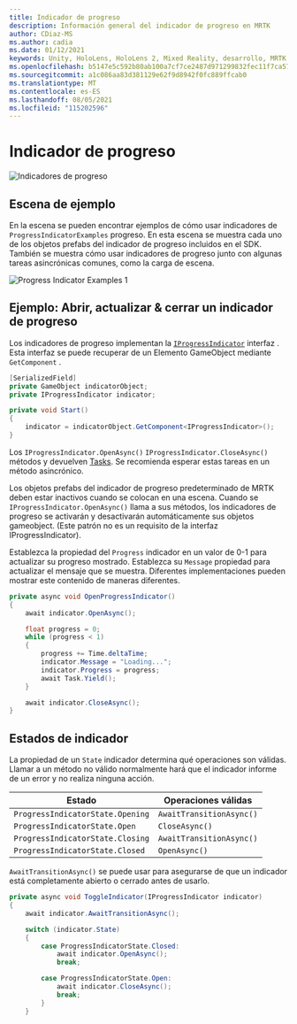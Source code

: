 ```yaml
---
title: Indicador de progreso
description: Información general del indicador de progreso en MRTK
author: CDiaz-MS
ms.author: cadia
ms.date: 01/12/2021
keywords: Unity, HoloLens, HoloLens 2, Mixed Reality, desarrollo, MRTK
ms.openlocfilehash: b5147e5c592b80ab100a7cf7ce2487d971299832fec11f7ca57b1fdeef530900
ms.sourcegitcommit: a1c086aa83d381129e62f9d8942f0fc889ffcab0
ms.translationtype: MT
ms.contentlocale: es-ES
ms.lasthandoff: 08/05/2021
ms.locfileid: "115202596"
---
```

# <a name="progress-indicator"></a>Indicador de progreso

![Indicadores de progreso](../images/progress-indicator/MRTK_ProgressIndicator_Main.png)

## <a name="example-scene"></a>Escena de ejemplo

En la escena se pueden encontrar ejemplos de cómo usar indicadores de `ProgressIndicatorExamples` progreso. En esta escena se muestra cada uno de los objetos prefabs del indicador de progreso incluidos en el SDK. También se muestra cómo usar indicadores de progreso junto con algunas tareas asincrónicas comunes, como la carga de escena.

<img src="../images/progress-indicator/MRTK_ProgressIndicator_Examples.png" alt="Progress Indicator Examples 1">

## <a name="example-open-update--close-a-progress-indicator"></a>Ejemplo: Abrir, actualizar & cerrar un indicador de progreso

Los indicadores de progreso implementan la [`IProgressIndicator`](xref:Microsoft.MixedReality.Toolkit.UI.IProgressIndicator) interfaz . Esta interfaz se puede recuperar de un Elemento GameObject mediante `GetComponent` .

```c#
[SerializedField]
private GameObject indicatorObject;
private IProgressIndicator indicator;

private void Start()
{
    indicator = indicatorObject.GetComponent<IProgressIndicator>();
}
```

Los `IProgressIndicator.OpenAsync()` `IProgressIndicator.CloseAsync()` métodos y devuelven [Tasks](xref:System.Threading.Tasks.Task). Se recomienda esperar estas tareas en un método asincrónico.

Los objetos prefabs del indicador de progreso predeterminado de MRTK deben estar inactivos cuando se colocan en una escena. Cuando se `IProgressIndicator.OpenAsync()` llama a sus métodos, los indicadores de progreso se activarán y desactivarán automáticamente sus objetos gameobject. (Este patrón no es un requisito de la interfaz IProgressIndicator).

Establezca la propiedad del `Progress` indicador en un valor de 0-1 para actualizar su progreso mostrado. Establezca su `Message` propiedad para actualizar el mensaje que se muestra. Diferentes implementaciones pueden mostrar este contenido de maneras diferentes.

```c#
private async void OpenProgressIndicator()
{
    await indicator.OpenAsync();

    float progress = 0;
    while (progress < 1)
    {
        progress += Time.deltaTime;
        indicator.Message = "Loading...";
        indicator.Progress = progress;
        await Task.Yield();
    }

    await indicator.CloseAsync();
}
```

## <a name="indicator-states"></a>Estados de indicador

La propiedad de un `State` indicador determina qué operaciones son válidas. Llamar a un método no válido normalmente hará que el indicador informe de un error y no realiza ninguna acción.

Estado | Operaciones válidas
--- | ---
`ProgressIndicatorState.Opening` | `AwaitTransitionAsync()`
`ProgressIndicatorState.Open` | `CloseAsync()`
`ProgressIndicatorState.Closing` | `AwaitTransitionAsync()`
`ProgressIndicatorState.Closed` | `OpenAsync()`

`AwaitTransitionAsync()` se puede usar para asegurarse de que un indicador está completamente abierto o cerrado antes de usarlo.

```c#
private async void ToggleIndicator(IProgressIndicator indicator)
{
    await indicator.AwaitTransitionAsync();

    switch (indicator.State)
    {
        case ProgressIndicatorState.Closed:
            await indicator.OpenAsync();
            break;

        case ProgressIndicatorState.Open:
            await indicator.CloseAsync();
            break;
        }
    }
```

